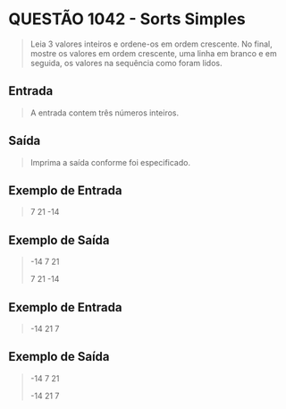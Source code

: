 # QUESTÃO 1042 - Sorts Simples
> Leia 3 valores inteiros e ordene-os em ordem crescente. No final, mostre os valores em ordem crescente, uma linha em branco e em seguida, os valores na sequência como foram lidos.

## Entrada
> A entrada contem três números inteiros.

## Saída
> Imprima a saída conforme foi especificado.

## Exemplo de Entrada
> 7 21 -14

## Exemplo de Saída
> -14
> 7
> 21
> 
> 7
> 21
> -14

## Exemplo de Entrada
> -14 21 7

## Exemplo de Saída
> -14
> 7
> 21
> 
> -14
> 21
> 7

